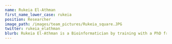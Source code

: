 ```yaml
---
name: Rukeia El-Athman
first_name_lower_case: rukeia
position: Researcher
image_path: /images/team_pictures/Rukeia_square.JPG
twitter: rukeia_elathman
blurb: Rukeia El-Athman is a Bioinformatician by training with a PhD from the FU Berlin.
---
```

